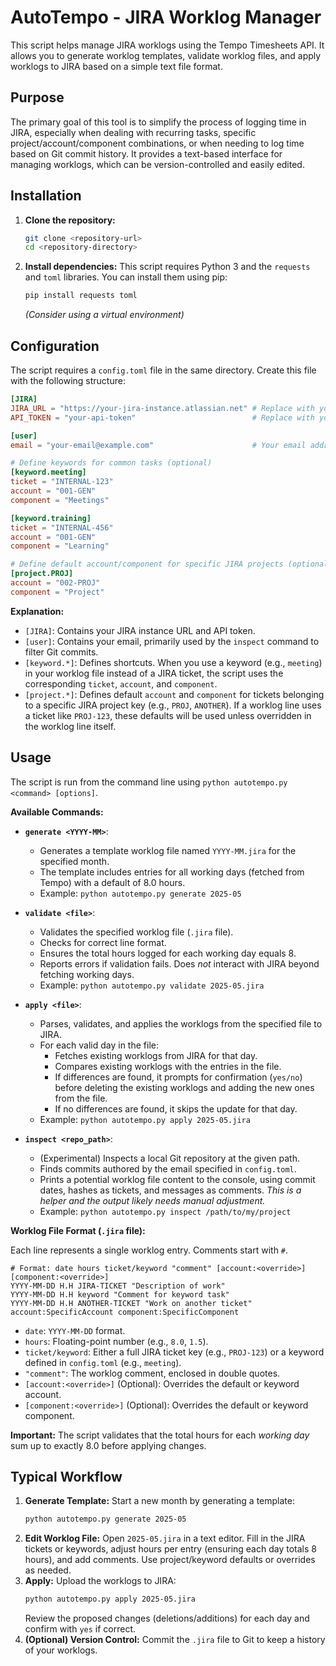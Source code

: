 # AutoTempo - JIRA Worklog Manager

This script helps manage JIRA worklogs using the Tempo Timesheets API. It allows you to generate worklog templates, validate worklog files, and apply worklogs to JIRA based on a simple text file format.

## Purpose

The primary goal of this tool is to simplify the process of logging time in JIRA, especially when dealing with recurring tasks, specific project/account/component combinations, or when needing to log time based on Git commit history. It provides a text-based interface for managing worklogs, which can be version-controlled and easily edited.

## Installation

1.  **Clone the repository:**
    ```bash
    git clone <repository-url>
    cd <repository-directory>
    ```
2.  **Install dependencies:**
    This script requires Python 3 and the `requests` and `toml` libraries. You can install them using pip:
    ```bash
    pip install requests toml
    ```
    *(Consider using a virtual environment)*

## Configuration

The script requires a `config.toml` file in the same directory. Create this file with the following structure:

```toml
[JIRA]
JIRA_URL = "https://your-jira-instance.atlassian.net" # Replace with your JIRA URL
API_TOKEN = "your-api-token"                          # Replace with your JIRA API Token

[user]
email = "your-email@example.com"                      # Your email address (used for git inspect)

# Define keywords for common tasks (optional)
[keyword.meeting]
ticket = "INTERNAL-123"
account = "001-GEN"
component = "Meetings"

[keyword.training]
ticket = "INTERNAL-456"
account = "001-GEN"
component = "Learning"

# Define default account/component for specific JIRA projects (optional)
[project.PROJ]
account = "002-PROJ"
component = "Project"
```

**Explanation:**

*   `[JIRA]`: Contains your JIRA instance URL and API token.
*   `[user]`: Contains your email, primarily used by the `inspect` command to filter Git commits.
*   `[keyword.*]`: Defines shortcuts. When you use a keyword (e.g., `meeting`) in your worklog file instead of a JIRA ticket, the script uses the corresponding `ticket`, `account`, and `component`.
*   `[project.*]`: Defines default `account` and `component` for tickets belonging to a specific JIRA project key (e.g., `PROJ`, `ANOTHER`). If a worklog line uses a ticket like `PROJ-123`, these defaults will be used unless overridden in the worklog line itself.

## Usage

The script is run from the command line using `python autotempo.py <command> [options]`.

**Available Commands:**

*   **`generate <YYYY-MM>`**:
    *   Generates a template worklog file named `YYYY-MM.jira` for the specified month.
    *   The template includes entries for all working days (fetched from Tempo) with a default of 8.0 hours.
    *   Example: `python autotempo.py generate 2025-05`

*   **`validate <file>`**:
    *   Validates the specified worklog file (`.jira` file).
    *   Checks for correct line format.
    *   Ensures the total hours logged for each working day equals 8.
    *   Reports errors if validation fails. Does *not* interact with JIRA beyond fetching working days.
    *   Example: `python autotempo.py validate 2025-05.jira`

*   **`apply <file>`**:
    *   Parses, validates, and applies the worklogs from the specified file to JIRA.
    *   For each valid day in the file:
        *   Fetches existing worklogs from JIRA for that day.
        *   Compares existing worklogs with the entries in the file.
        *   If differences are found, it prompts for confirmation (`yes/no`) before deleting the existing worklogs and adding the new ones from the file.
        *   If no differences are found, it skips the update for that day.
    *   Example: `python autotempo.py apply 2025-05.jira`

*   **`inspect <repo_path>`**:
    *   (Experimental) Inspects a local Git repository at the given path.
    *   Finds commits authored by the email specified in `config.toml`.
    *   Prints a potential worklog file content to the console, using commit dates, hashes as tickets, and messages as comments. *This is a helper and the output likely needs manual adjustment.*
    *   Example: `python autotempo.py inspect /path/to/my/project`

**Worklog File Format (`.jira` file):**

Each line represents a single worklog entry. Comments start with `#`.

```
# Format: date hours ticket/keyword "comment" [account:<override>] [component:<override>]
YYYY-MM-DD H.H JIRA-TICKET "Description of work"
YYYY-MM-DD H.H keyword "Comment for keyword task"
YYYY-MM-DD H.H ANOTHER-TICKET "Work on another ticket" account:SpecificAccount component:SpecificComponent
```

*   `date`: `YYYY-MM-DD` format.
*   `hours`: Floating-point number (e.g., `8.0`, `1.5`).
*   `ticket/keyword`: Either a full JIRA ticket key (e.g., `PROJ-123`) or a keyword defined in `config.toml` (e.g., `meeting`).
*   `"comment"`: The worklog comment, enclosed in double quotes.
*   `[account:<override>]` (Optional): Overrides the default or keyword account.
*   `[component:<override>]` (Optional): Overrides the default or keyword component.

**Important:** The script validates that the total hours for each *working day* sum up to exactly 8.0 before applying changes.

## Typical Workflow

1.  **Generate Template:** Start a new month by generating a template:
    ```bash
    python autotempo.py generate 2025-05
    ```
2.  **Edit Worklog File:** Open `2025-05.jira` in a text editor. Fill in the JIRA tickets or keywords, adjust hours per entry (ensuring each day totals 8 hours), and add comments. Use project/keyword defaults or overrides as needed.
3.  **Apply:** Upload the worklogs to JIRA:
    ```bash
    python autotempo.py apply 2025-05.jira
    ```
    Review the proposed changes (deletions/additions) for each day and confirm with `yes` if correct.
4.  **(Optional) Version Control:** Commit the `.jira` file to Git to keep a history of your worklogs.

```
